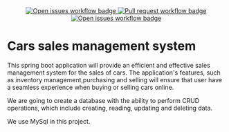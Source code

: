 
<section>
<div align="center">
    <a href="https://github.com/heroanproject/carthief/issues">
        <img src="https://img.shields.io/github/issues-raw/heroanproject/carthief" alt="Open issues workflow badge"/>
    </a>
    <a href="https://github.com/heroanproject/carthief/pulls">
        <img src="https://img.shields.io/github/issues-pr/heroanproject/carthief" alt="Pull request workflow badge"/>
    </a>
    <a href="https://github.com/heroanproject/carthief/issues?q=is%3Aissue+is%3Aclosed">
        <img src="https://img.shields.io/github/issues-closed-raw/heroanproject/carthief" alt="Open issues workflow badge"/>
    </a>
</div>
</section>



# Cars sales management system
This spring boot application will provide an efficient and effective sales management system for the sales of cars. The application's 
features, such as inventory management,purchasing and selling will ensure that user have a seamless 
experience when buying or selling cars online.

We are going to create a database with the ability to perform CRUD operations, which include creating, reading, updating and deleting data.


We use MySql in this project.
